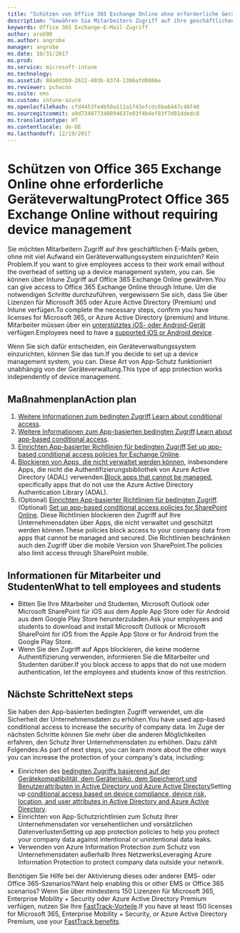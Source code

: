 ```yaml
---
title: "Schützen von Office 365 Exchange Online ohne erforderliche Geräteverwaltung"
description: "Gewähren Sie Mitarbeitern Zugriff auf ihre geschäftlichen E-Mails. Es ist keine Geräteverwaltung erforderlich."
keywords: Office 365 Exchange-E-Mail-Zugriff
author: arob98
ms.author: angrobe
manager: angrobe
ms.date: 10/31/2017
ms.prod: 
ms.service: microsoft-intune
ms.technology: 
ms.assetid: 88a0d3b9-2622-403b-8374-1396afd8066e
ms.reviewer: pchacon
ms.suite: ems
ms.custom: intune-azure
ms.openlocfilehash: cfd4453fe4b50a111a1f43efcdc6ba6447c46f40
ms.sourcegitcommit: a9d734877340894637e03f4b4ef83f7d01ddedc8
ms.translationtype: HT
ms.contentlocale: de-DE
ms.lasthandoff: 12/19/2017
---
```

# <a name="protect-office-365-exchange-online-without-requiring-device-management"></a><span data-ttu-id="be589-105">Schützen von Office 365 Exchange Online ohne erforderliche Geräteverwaltung</span><span class="sxs-lookup"><span data-stu-id="be589-105">Protect Office 365 Exchange Online without requiring device management</span></span>

<span data-ttu-id="be589-106">Sie möchten Mitarbeitern Zugriff auf ihre geschäftlichen E-Mails geben, ohne mit viel Aufwand ein Geräteverwaltungssystem einzurichten? Kein Problem.</span><span class="sxs-lookup"><span data-stu-id="be589-106">If you want to give employees access to their work email without the overhead of setting up a device management system, you can.</span></span> <span data-ttu-id="be589-107">Sie können über Intune Zugriff auf Office 365 Exchange Online gewähren.</span><span class="sxs-lookup"><span data-stu-id="be589-107">You can give access to Office 365 Exchange Online through Intune.</span></span> <span data-ttu-id="be589-108">Um die notwendigen Schritte durchzuführen, vergewissern Sie sich, dass Sie über Lizenzen für Microsoft 365 oder Azure Active Directory (Premium) und Intune verfügen.</span><span class="sxs-lookup"><span data-stu-id="be589-108">To complete the necessary steps, confirm you have licenses for Microsoft 365, or Azure Active Directory (premium) and Intune.</span></span> <span data-ttu-id="be589-109">Mitarbeiter müssen über ein [unterstütztes iOS- oder Android-Gerät](supported-devices-browsers.md) verfügen.</span><span class="sxs-lookup"><span data-stu-id="be589-109">Employees need to have a [supported iOS or Android device](supported-devices-browsers.md).</span></span> 

<span data-ttu-id="be589-110">Wenn Sie sich dafür entscheiden, ein Geräteverwaltungssystem einzurichten, können Sie das tun.</span><span class="sxs-lookup"><span data-stu-id="be589-110">If you decide to set up a device management system, you can.</span></span> <span data-ttu-id="be589-111">Diese Art von App-Schutz funktioniert unabhängig von der Geräteverwaltung.</span><span class="sxs-lookup"><span data-stu-id="be589-111">This type of app protection works independently of device management.</span></span> 

## <a name="action-plan"></a><span data-ttu-id="be589-112">Maßnahmenplan</span><span class="sxs-lookup"><span data-stu-id="be589-112">Action plan</span></span>

1. <span data-ttu-id="be589-113">[Weitere Informationen zum bedingten Zugriff](conditional-access.md).</span><span class="sxs-lookup"><span data-stu-id="be589-113">[Learn about conditional access](conditional-access.md).</span></span> 
2. <span data-ttu-id="be589-114">[Weitere Informationen zum App-basierten bedingten Zugriff](app-based-conditional-access-intune.md).</span><span class="sxs-lookup"><span data-stu-id="be589-114">[Learn about app-based conditional access](app-based-conditional-access-intune.md).</span></span>
3. <span data-ttu-id="be589-115">[Einrichten App-basierter Richtlinien für bedingten Zugriff](app-based-conditional-access-intune-create.md).</span><span class="sxs-lookup"><span data-stu-id="be589-115">[Set up app-based conditional access policies for Exchange Online](app-based-conditional-access-intune-create.md).</span></span>
4. <span data-ttu-id="be589-116">[Blockieren von Apps, die nicht verwaltet werden können](app-modern-authentication-block.md), insbesondere Apps, die nicht die Authentifizierungsbibliothek von Azure Active Directory (ADAL) verwenden.</span><span class="sxs-lookup"><span data-stu-id="be589-116">[Block apps that cannot be managed](app-modern-authentication-block.md), specifically apps that do not use the Azure Active Directory Authentication Library (ADAL).</span></span>
5. <span data-ttu-id="be589-117">(Optional) [Einrichten App-basierter Richtlinien für bedingten Zugriff](app-based-conditional-access-intune-create.md).</span><span class="sxs-lookup"><span data-stu-id="be589-117">(Optional) [Set up app-based conditional access policies for SharePoint Online](app-based-conditional-access-intune-create.md).</span></span> <span data-ttu-id="be589-118">Diese Richtlinien blockieren den Zugriff auf Ihre Unternehmensdaten über Apps, die nicht verwaltet und geschützt werden können.</span><span class="sxs-lookup"><span data-stu-id="be589-118">These policies block access to your company data from apps that cannot be managed and secured.</span></span> <span data-ttu-id="be589-119">Die Richtlinien beschränken auch den Zugriff über die mobile Version von SharePoint.</span><span class="sxs-lookup"><span data-stu-id="be589-119">The policies also limit access through SharePoint mobile.</span></span> 

## <a name="what-to-tell-employees-and-students"></a><span data-ttu-id="be589-120">Informationen für Mitarbeiter und Studenten</span><span class="sxs-lookup"><span data-stu-id="be589-120">What to tell employees and students</span></span>

* <span data-ttu-id="be589-121">Bitten Sie Ihre Mitarbeiter und Studenten, Microsoft Outlook oder Microsoft SharePoint für iOS aus dem Apple App Store oder für Android aus dem Google Play Store herunterzuladen.</span><span class="sxs-lookup"><span data-stu-id="be589-121">Ask your employees and students to download and install Microsoft Outlook or Microsoft SharePoint for iOS from the Apple App Store or for Android from the Google Play Store.</span></span> 
* <span data-ttu-id="be589-122">Wenn Sie den Zugriff auf Apps blockieren, die keine moderne Authentifizierung verwenden, informieren Sie die Mitarbeiter und Studenten darüber.</span><span class="sxs-lookup"><span data-stu-id="be589-122">If you block access to apps that do not use modern authentication, let the employees and students know of this restriction.</span></span> 

## <a name="next-steps"></a><span data-ttu-id="be589-123">Nächste Schritte</span><span class="sxs-lookup"><span data-stu-id="be589-123">Next steps</span></span>

<span data-ttu-id="be589-124">Sie haben den App-basierten bedingten Zugriff verwendet, um die Sicherheit der Unternehmensdaten zu erhöhen.</span><span class="sxs-lookup"><span data-stu-id="be589-124">You have used app-based conditional access to increase the security of company data.</span></span> <span data-ttu-id="be589-125">Im Zuge der nächsten Schritte können Sie mehr über die anderen Möglichkeiten erfahren, den Schutz Ihrer Unternehmensdaten zu erhöhen. Dazu zählt Folgendes:</span><span class="sxs-lookup"><span data-stu-id="be589-125">As part of next steps, you can learn more about the other ways you can increase the protection of your company's data, including:</span></span> 

* <span data-ttu-id="be589-126">Einrichten des [bedingten Zugriffs basierend auf der Gerätekompatibilität, dem Geräterisiko, dem Speicherort und Benutzerattributen in Active Directory und Azure Active Directory](https://docs.microsoft.com/azure/active-directory/active-directory-conditional-access-azure-portal)</span><span class="sxs-lookup"><span data-stu-id="be589-126">Setting up [conditional access based on device compliance, device risk, location, and user attributes in Active Directory and Azure Active Directory](https://docs.microsoft.com/azure/active-directory/active-directory-conditional-access-azure-portal).</span></span>  
* <span data-ttu-id="be589-127">Einrichten von App-Schutzrichtlinien zum Schutz Ihrer Unternehmensdaten vor versehentlichen und vorsätzlichen Datenverlusten</span><span class="sxs-lookup"><span data-stu-id="be589-127">Setting up app protection policies to help you protect your company data against intentional or unintentional data leaks.</span></span> 
* <span data-ttu-id="be589-128">Verwenden von Azure Information Protection zum Schutz von Unternehmensdaten außerhalb Ihres Netzwerks</span><span class="sxs-lookup"><span data-stu-id="be589-128">Leveraging Azure Information Protection to protect company data outside your network.</span></span> 

<span data-ttu-id="be589-129">Benötigen Sie Hilfe bei der Aktivierung dieses oder anderer EMS- oder Office 365-Szenarios?</span><span class="sxs-lookup"><span data-stu-id="be589-129">Want help enabling this or other EMS or Office 365 scenarios?</span></span> <span data-ttu-id="be589-130">Wenn Sie über mindestens 150 Lizenzen für Microsoft 365, Enterprise Mobility + Security oder Azure Active Directory Premium verfügen, nutzen Sie Ihre [FastTrack-Vorteile](https://docs.microsoft.com/enterprise-mobility-security/solutions/enterprise-mobility-fasttrack-program).</span><span class="sxs-lookup"><span data-stu-id="be589-130">If you have at least 150 licenses for Microsoft 365, Enterprise Mobility + Security, or Azure Active Directory Premium, use your [FastTrack benefits](https://docs.microsoft.com/enterprise-mobility-security/solutions/enterprise-mobility-fasttrack-program).</span></span> 